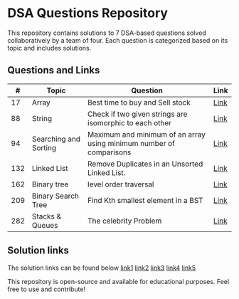 
# DSA Questions Repository

This repository contains solutions to 7 DSA-based questions solved collaboratively by a team of four. Each question is categorized based on its topic and includes solutions.

## Questions and Links

| #   | Topic           | Question                                                | Link |
|-----|---------------|--------------------------------------------------------|------|
| 17  | Array         | Best time to buy and Sell stock | [Link](https://leetcode.com/problems/best-time-to-buy-and-sell-stock/description/) |
| 88  | String        | Check if two given strings are isomorphic to each other| [Link](https://www.geeksforgeeks.org/problems/isomorphic-strings-1587115620/1) |
| 94 | Searching and Sorting | Maximum and minimum of an array using minimum number of comparisons | [Link](https://www.geeksforgeeks.org/problems/middle-of-three2926/1) |
| 132 | Linked List   | Remove Duplicates in an Unsorted Linked List. | [Link](https://www.geeksforgeeks.org/problems/remove-duplicates-from-an-unsorted-linked-list/1) |
| 162 | Binary tree  | level order traversal | [Link](https://www.geeksforgeeks.org/problems/level-order-traversal/1) |
| 209 | Binary Search Tree |Find Kth smallest element in a BST | [Link](https://www.geeksforgeeks.org/problems/find-k-th-smallest-element-in-bst/1) |
| 282 | Stacks & Queues         | The celebrity Problem | [Link](https://www.geeksforgeeks.org/problems/the-celebrity-problem/1) |


## Solution links 
The solution links can be found below 
[link1](https://drive.google.com/drive/folders/1Ed1Qz_WdZrrcIR9DUGuBFqYxWOLX0x6N)
[link2]()
[link3](https://drive.google.com/drive/folders/1Ed1Qz_WdZrrcIR9DUGuBFqYxWOLX0x6N)
[link4]()
[link5]()


This repository is open-source and available for educational purposes. Feel free to use and contribute!

